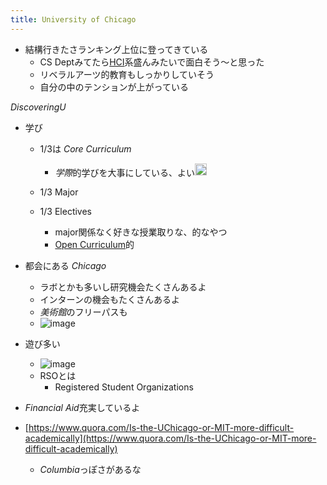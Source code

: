 ```yaml
---
title: University of Chicago
---
```


* 結構行きたさランキング上位に登ってきている
  * CS Deptみてたら[HCI](HCI.md)系盛んみたいで面白そう〜と思った
  * リベラルアーツ的教育もしっかりしていそう
  * 自分の中のテンションが上がっている

*DiscoveringU*

* 学び
  
  * 1/3は *Core Curriculum*
    
    * *学際*的学びを大事にしている、よい<img src='https://scrapbox.io/api/pages/blu3mo-public/blu3mo/icon' alt='blu3mo.icon' height="19.5"/>
  * 1/3 Major
  
  * 1/3 Electives
    
    * major関係なく好きな授業取りな、的なやつ
    * [Open Curriculum](Open%20Curriculum.md)的
* 都会にある *Chicago*
  
  * ラボとかも多いし研究機会たくさんあるよ
  * インターンの機会もたくさんあるよ
  * *美術館*のフリーパスも
  * ![image](https://gyazo.com/80583c9b3409011130c8e566f42149fe/thumb/1000)
* 遊び多い
  
  * ![image](https://gyazo.com/e1939a246ae6d5a776afa1b9445d7204/thumb/1000)
  * RSOとは
    * Registered Student Organizations
* *Financial Aid*充実しているよ

* [https://www.quora.com/Is-the-UChicago-or-MIT-more-difficult-academically](https://www.quora.com/Is-the-UChicago-or-MIT-more-difficult-academically)
  
  * *Columbia*っぽさがあるな
